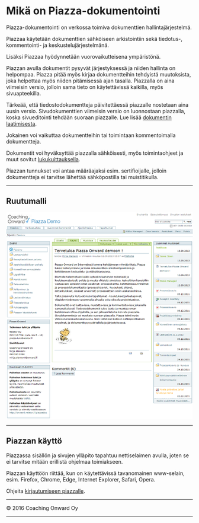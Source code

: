 # Mikä on Piazza-dokumentointi

Piazza-dokumentointi on verkossa toimiva dokumenttien hallintajärjestelmä.

Piazzaa käytetään dokumenttien sähköiseen arkistointiin sekä tiedotus-, kommentointi- ja keskustelujärjestelmänä.

Lisäksi Piazzaa hyödynnetään vuorovaikutteisena ympäristönä.

Piazzan avulla dokumentit pysyvät järjestyksessä ja niiden hallinta on helpompaa. Piazza pitää myös kirjaa dokumentteihin tehdyistä muutoksista, joka helpottaa myös niiden pitämisessä ajan tasalla. Piazzalla on aina viimeisin versio, jolloin sama tieto on käytettävissä kaikilla, myös sivuapteekilla. 

Tärkeää, että tiedostodokumentteja päivitettäessä piazzalle nostetaan aina uusin versio.
Sivudokumenttien  viimeisin versio on luonnostaan piazzalla, koska sivueditointi tehdään suoraan piazzalle.
Lue lisää [dokumentin laatimisesta](dokumentin_tekeminen.md).

Jokainen voi vaikuttaa dokumentteihin tai toimintaan kommentoimalla dokumentteja.

Dokumentit voi hyväksyttää piazzalla sähköisesti, myös toimintaohjeet ja muut sovitut [lukukuittauksella](toimintaohjeet.md/#toimintaohjeiden-kuittaaminen).

Piazzan tunnukset voi antaa määräajaksi esim. sertifioijalle, jolloin dokumentteja ei tarvitse lähettää sähköpostilla tai muistitikulla.

----

## Ruutumalli

![Image](kuvat/kuva-110.png)

----

## Piazzan käyttö

Piazzassa sisällön ja sivujen ylläpito tapahtuu nettiselaimen avulla, joten se ei tarvitse mitään erillistä ohjelmaa toimiakseen.

Piazzan käyttöön riittää, kun on käytettävissä tavanomainen www-selain, esim. Firefox, Chrome, Edge, Internet Explorer, Safari, Opera.

Ohjeita [kirjautumiseen piazzalle](kirjautuminen).

----

© 2016 Coaching Onward Oy

----

